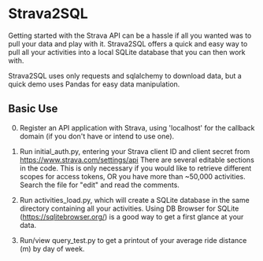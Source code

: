 # Strava2SQL

Getting started with the Strava API can be a hassle if all you wanted was to pull your data and play with it.
Strava2SQL offers a quick and easy way to pull all your activities into a local SQLite database that you can then work with.

Strava2SQL uses only requests and sqlalchemy to download data, but a quick demo uses Pandas for easy data manipulation.

## Basic Use

0) Register an API application with Strava, using 'localhost' for the callback domain (if you don't have or intend to use one).

1) Run initial_auth.py, entering your Strava client ID and client secret from https://www.strava.com/settings/api There are several editable sections in the code. This is only necessary if you would like to retrieve different scopes for access tokens, OR you have more than ~50,000 activities. Search the file for "edit" and read the comments.

2) Run activities_load.py, which will create a SQLite database in the same directory containing all your activities.
  Using DB Browser for SQLite (https://sqlitebrowser.org/) is a good way to get a first glance at your data.

3) Run/view query_test.py to get a printout of your average ride distance (m) by day of week.

